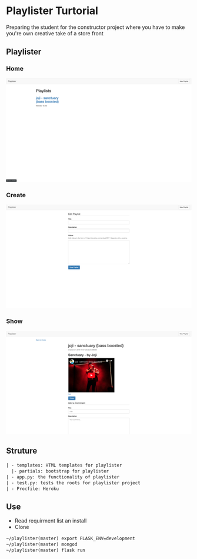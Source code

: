 # Playlister Turtorial
Preparing the student for the constructor project where you have to make you're own creative take of a store front

## Playlister
### Home
![HomePage](img/Home.png)
### Create
![CreatePage](img/Create.png)
### Show
![ShowPage](img/Show.png)

## Struture
```
| - templates: HTML templates for playlister
  |- partials: bootstrap for playlister
| - app.py: the functionality of playlister
| - test.py: tests the roots for playlister project
| - Procfile: Heroku
```

## Use
- Read requirment list an install
- Clone
```
~/playlister(master) export FLASK_ENV=development
~/playlister(master) mongod
~/playlister(master) flask run
```
